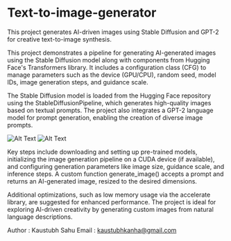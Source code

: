 # Text-to-image-generator
This project generates AI-driven images using Stable Diffusion and GPT-2 for creative text-to-image synthesis.


This project demonstrates a pipeline for generating AI-generated images using the Stable Diffusion model along with components from Hugging Face's Transformers library. It includes a configuration class (CFG) to manage parameters such as the device (GPU/CPU), random seed, model IDs, image generation steps, and guidance scale.

The Stable Diffusion model is loaded from the Hugging Face repository using the StableDiffusionPipeline, which generates high-quality images based on textual prompts. The project also integrates a GPT-2 language model for prompt generation, enabling the creation of diverse image prompts.

![Alt Text](images/Screenshot2466.png)
![Alt Text](images/Screenshot2464.png)


Key steps include downloading and setting up pre-trained models, initializing the image generation pipeline on a CUDA device (if available), and configuring generation parameters like image size, guidance scale, and inference steps. A custom function generate_image() accepts a prompt and returns an AI-generated image, resized to the desired dimensions.

Additional optimizations, such as low memory usage via the accelerate library, are suggested for enhanced performance. The project is ideal for exploring AI-driven creativity by generating custom images from natural language descriptions.



Author : Kaustubh Sahu
Email : kaustubhkanha@gmail.com



